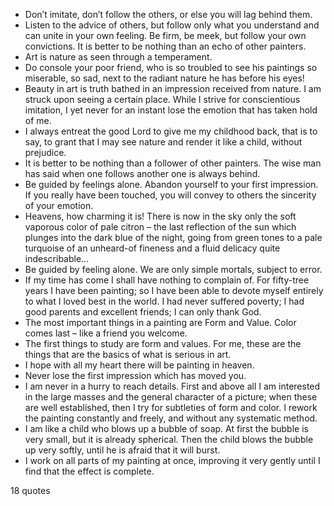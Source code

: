  - Don’t imitate, don’t follow the others, or else you will lag behind them.
 - Listen to the advice of others, but follow only what you understand and can unite in your own feeling. Be firm, be meek, but follow your own convictions. It is better to be nothing than an echo of other painters.
 - Art is nature as seen through a temperament.
 - Do console your poor friend, who is so troubled to see his paintings so miserable, so sad, next to the radiant nature he has before his eyes!
 - Beauty in art is truth bathed in an impression received from nature. I am struck upon seeing a certain place. While I strive for conscientious imitation, I yet never for an instant lose the emotion that has taken hold of me.
 - I always entreat the good Lord to give me my childhood back, that is to say, to grant that I may see nature and render it like a child, without prejudice.
 - It is better to be nothing than a follower of other painters. The wise man has said when one follows another one is always behind.
 - Be guided by feelings alone. Abandon yourself to your first impression. If you really have been touched, you will convey to others the sincerity of your emotion.
 - Heavens, how charming it is! There is now in the sky only the soft vaporous color of pale citron – the last reflection of the sun which plunges into the dark blue of the night, going from green tones to a pale turquoise of an unheard-of fineness and a fluid delicacy quite indescribable...
 - Be guided by feeling alone. We are only simple mortals, subject to error.
 - If my time has come I shall have nothing to complain of. For fifty-tree years I have been painting; so I have been able to devote myself entirely to what I loved best in the world. I had never suffered poverty; I had good parents and excellent friends; I can only thank God.
 - The most important things in a painting are Form and Value. Color comes last – like a friend you welcome.
 - The first things to study are form and values. For me, these are the things that are the basics of what is serious in art.
 - I hope with all my heart there will be painting in heaven.
 - Never lose the first impression which has moved you.
 - I am never in a hurry to reach details. First and above all I am interested in the large masses and the general character of a picture; when these are well established, then I try for subtleties of form and color. I rework the painting constantly and freely, and without any systematic method.
 - I am like a child who blows up a bubble of soap. At first the bubble is very small, but it is already spherical. Then the child blows the bubble up very softly, until he is afraid that it will burst.
 - I work on all parts of my painting at once, improving it very gently until I find that the effect is complete.

18 quotes